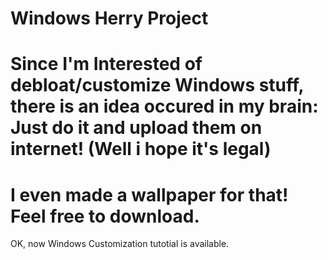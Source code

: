 # Windows Herry Project
# Since I'm Interested of debloat/customize Windows stuff, there is an idea occured in my brain: Just do it and upload them on internet! (Well i hope it's legal)
# I even made a wallpaper for that! Feel free to download.
OK, now Windows Customization tutotial is available.
